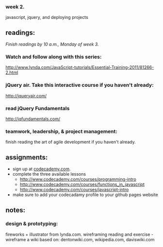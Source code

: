 ### week 2.
javascript, jquery, and deploying projects


## readings:
_Finish readings by 10 a.m., Monday of week 3._

### Watch and follow along with this series:
http://www.lynda.com/JavaScript-tutorials/Essential-Training-2011/81266-2.html

### jQuery air. Take this interactive course if you haven't already:
http://jqueryair.com/

### read jQuery Fundamentals
http://jqfundamentals.com/

### teamwork, leadership, & project management:
finish reading the art of agile development if you haven't already.

## assignments:
- sign up at [codecademy.com](http://codecademy.com).
- complete the three available lessons
  - http://www.codecademy.com/courses/programming-intro
  - http://www.codecademy.com/courses/functions_in_javascript
  - http://www.codecademy.com/courses/javascript-intro
- make sure to add your codecadamy profile to your github pages website

## notes:

### design & prototyping:
fireworks + illustrator from lynda.com.
wireframing reading and exercise - wireframe a wiki based on:
dentonwiki.com, wikipedia.com, daviswiki.com